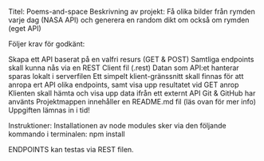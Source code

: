 Titel: Poems-and-space
Beskrivning av projekt: Få olika bilder från rymden varje dag (NASA API) och generera en random dikt om också om rymden (eget API)

Följer krav för godkänt:

Skapa ett API baserat på en valfri resurs (GET & POST)
Samtliga endpoints skall kunna nås via en REST Client fil (.rest)
Datan som API:et hanterar sparas lokalt i serverfilen
Ett simpelt klient-gränssnitt skall finnas för att anropa ert API olika endpoints, samt visa upp resultatet vid GET anrop
Klienten skall hämta och visa upp data ifrån ett externt API 
Git & GitHub har använts
Projektmappen innehåller en README.md fil (läs ovan för mer info)
Uppgiften lämnas in i tid!

Instruktioner:
Installationen av node modules sker via den följande kommando i terminalen:
    npm install
    
    
ENDPOINTS kan testas via REST filen.

